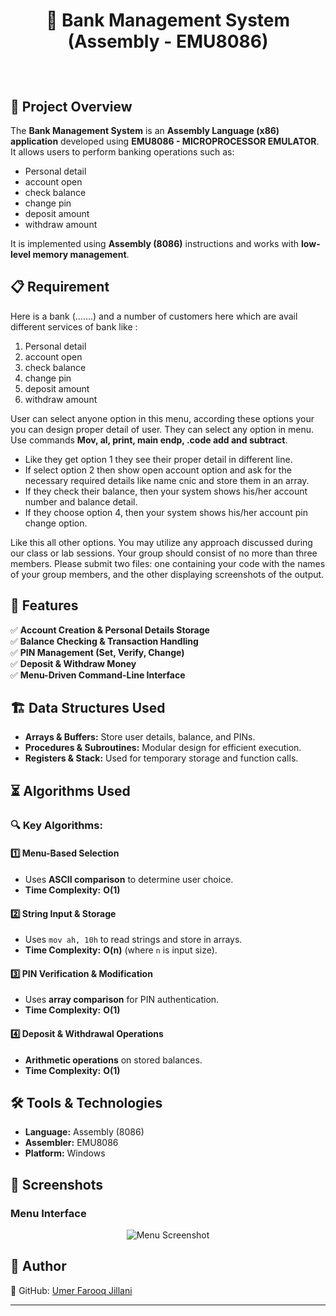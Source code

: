 # <p align="center">📌 Bank Management System (Assembly - EMU8086)</p>

<br>

## 📖 Project Overview  
The **Bank Management System** is an **Assembly Language (x86) application** developed using **EMU8086 - MICROPROCESSOR EMULATOR**. It allows users to perform banking operations such as:
- Personal detail
- account open
- check balance
- change pin
- deposit amount 
- withdraw amount

It is implemented using **Assembly (8086)** instructions and works with **low-level memory management**.

## 📋 Requirement
Here is a bank (…….) and a number of customers here which are avail different 
services of bank like :
1. Personal detail
2. account open
3. check balance
4. change pin
5. deposit amount 
6. withdraw amount

User can select anyone option in this menu, according these options your you can 
design proper detail of user. They can select any option in menu. Use commands 
**Mov, al, print, main endp, .code add and subtract**. 
- Like they get option 1 they see their proper detail in different line.
- If select option 2 then show open account option and ask for the necessary 
required details like name cnic and store them in an array.
- If they check their balance, then your system shows his/her account number 
and balance detail. 
- If they choose option 4, then your system shows his/her account pin change 
option. 

Like this all other options.
You may utilize any approach discussed during our class or lab sessions. Your 
group should consist of no more than three members. Please submit two files: one 
containing your code with the names of your group members, and the other 
displaying screenshots of the output.


## 🚀 Features  
✅ **Account Creation & Personal Details Storage**  
✅ **Balance Checking & Transaction Handling**  
✅ **PIN Management (Set, Verify, Change)**  
✅ **Deposit & Withdraw Money**  
✅ **Menu-Driven Command-Line Interface**  


## 🏗️ Data Structures Used  
- **Arrays & Buffers:** Store user details, balance, and PINs.  
- **Procedures & Subroutines:** Modular design for efficient execution.  
- **Registers & Stack:** Used for temporary storage and function calls.  


## ⏳ Algorithms Used  

### 🔍 **Key Algorithms:**  
#### **1️⃣ Menu-Based Selection**  
- Uses **ASCII comparison** to determine user choice.
- **Time Complexity:** **O(1)**  

#### **2️⃣ String Input & Storage**  
- Uses `mov ah, 10h` to read strings and store in arrays.  
- **Time Complexity:** **O(n)** (where `n` is input size).  

#### **3️⃣ PIN Verification & Modification**  
- Uses **array comparison** for PIN authentication.  
- **Time Complexity:** **O(1)**  

#### **4️⃣ Deposit & Withdrawal Operations**  
- **Arithmetic operations** on stored balances.  
- **Time Complexity:** **O(1)**  


## 🛠️ Tools & Technologies  
- **Language:** Assembly (8086)  
- **Assembler:** EMU8086  
- **Platform:** Windows  


## 📸 Screenshots  
### **Menu Interface**
<p align="center">  
  <img src="src/images/menu.png" alt="Menu Screenshot">  
</p>  


## 📌 Author
🔗 GitHub: [Umer Farooq Jillani](https://github.com/UmerFarooqJillani)  

---
